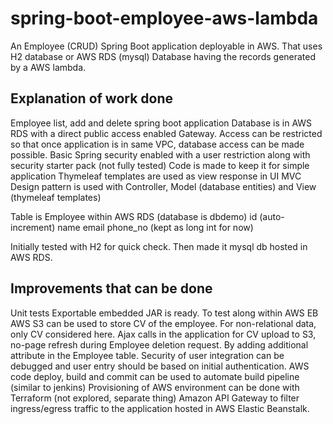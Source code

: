 # spring-boot-employee-aws-lambda
An Employee (CRUD) Spring Boot application deployable in AWS.
That uses H2 database or AWS RDS (mysql) Database having the records generated by a AWS lambda.

## Explanation of work done
Employee list, add and delete spring boot application
Database is in AWS RDS with a direct public access enabled Gateway.
Access can be restricted so that once application is in same VPC, database access can be made possible.
Basic Spring security enabled with a user restriction along with security starter pack (not fully tested)
Code is made to keep it for simple application
Thymeleaf templates are used as view response in UI
MVC Design pattern is used with Controller, Model (database entities) and View (thymeleaf templates)

Table is Employee within AWS RDS (database is dbdemo)
id (auto-increment)
name
email
phone_no (kept as long int for now)

Initially tested with H2 for quick check. Then made it mysql db hosted in AWS RDS.



## Improvements that can be done
Unit tests
Exportable embedded JAR is ready. To test along within AWS EB
AWS S3 can be used to store CV of the employee. For non-relational data, only CV considered here.
Ajax calls in the application for CV upload to S3, no-page refresh during Employee deletion request.
By adding additional attribute in the Employee table.
Security of user integration can be debugged and user entry should be based on initial authentication.
AWS code deploy, build and commit can be used to automate build pipeline (similar to jenkins)
Provisioning of AWS environment can be done with Terraform (not explored, separate thing)
Amazon API Gateway to filter ingress/egress traffic to the application hosted in AWS Elastic Beanstalk.






